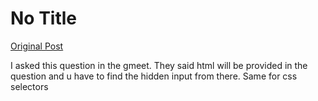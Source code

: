 # No Title

[Original Post](https://discourse.onlinedegree.iitm.ac.in/t/169029/236)

<p>I asked this question in the gmeet. They said html will be provided in the question and u have to find the hidden input from there. Same for css selectors</p>